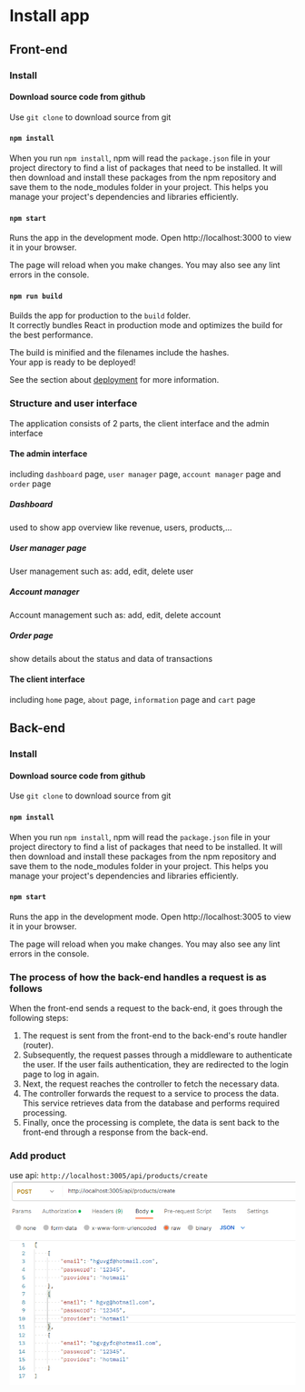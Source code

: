 # Install app

## Front-end

### Install

#### Download source code from github

Use `git clone` to download source from git

#### `npm install`

When you run `npm install`, npm will read the `package.json` file in your project directory to find a list of packages that need to be installed. It will then download and install these packages from the npm repository and save them to the node_modules folder in your project. This helps you manage your project's dependencies and libraries efficiently.

#### `npm start`

Runs the app in the development mode.
Open http://localhost:3000 to view it in your browser.

The page will reload when you make changes.
You may also see any lint errors in the console.

#### `npm run build`

Builds the app for production to the `build` folder.\
It correctly bundles React in production mode and optimizes the build for the best performance.

The build is minified and the filenames include the hashes.\
Your app is ready to be deployed!

See the section about [deployment](https://facebook.github.io/create-react-app/docs/deployment) for more information.

### Structure and user interface

The application consists of 2 parts, the client interface and the admin interface

#### The admin interface

including `dashboard` page, `user manager` page, `account manager` page and `order` page

##### Dashboard

used to show app overview like revenue, users, products,...

##### User manager page

User management such as: add, edit, delete user

##### Account manager

Account management such as: add, edit, delete account

##### Order page

show details about the status and data of transactions

#### The client interface

including `home` page, `about` page, `information` page and `cart` page

## Back-end

### Install

#### Download source code from github

Use `git clone` to download source from git

#### `npm install`

When you run `npm install`, npm will read the `package.json` file in your project directory to find a list of packages that need to be installed. It will then download and install these packages from the npm repository and save them to the node_modules folder in your project. This helps you manage your project's dependencies and libraries efficiently.

#### `npm start`

Runs the app in the development mode.
Open http://localhost:3005 to view it in your browser.

The page will reload when you make changes.
You may also see any lint errors in the console.

### The process of how the back-end handles a request is as follows

When the front-end sends a request to the back-end, it goes through the following steps:

1. The request is sent from the front-end to the back-end's route handler (router).
2. Subsequently, the request passes through a middleware to authenticate the user. If the user fails authentication, they are redirected to the login page to log in again.
3. Next, the request reaches the controller to fetch the necessary data.
4. The controller forwards the request to a service to process the data. This service retrieves data from the database and performs required processing.
5. Finally, once the processing is complete, the data is sent back to the front-end through a response from the back-end.

### Add product

use api: `http://localhost:3005/api/products/create`
![Alt text](image.png)
